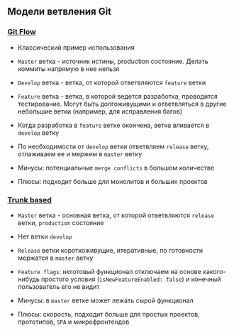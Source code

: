 ## Модели ветвления Git
### [Git Flow](src/shared/assets/git/git-flow.png)
  - Классический пример использования
  
  - `Master` ветка - источник истины, production состояние. Делать коммиты напрямую в нее нельзя
  
  - `Develop` ветка - ветка, от которой ответвляются `feature` ветки

  - `Feature` ветка - ветка, в которой ведется разработка, проводится тестирование.
    Могут быть долгоживущими и ответвляться в другие небольшие ветки 
    (например, для исправления багов)
    
  - Когда разработка в `feature` ветке окончена, ветка вливается в `develop` ветку
  
  - По необходимости от `develop` ветки ответвляем `release` ветку, отлаживаем ее и
    мержем в `master` ветку

  - Минусы: потенциальные `merge conflicts` в большом количестве
  - Плюсы: подходит больше для монолитов и больших проектов

### [Trunk based](src/shared/assets/git/trunk-based.png)
  - `Master` ветка - основная ветка, от которой ответвляются `release` ветки,
    `production` состояние

  - Нет ветки `develop`

  - `Release` ветки короткоживущие, итеративные, по готовности мержатся в 
    `master` ветку

  - `Feature flags`: неготовый функционал отключаем на основе какого-нибудь 
    простого условия (`isNewFeatureEnabled: false`) и конечный пользователь его
    не видит

  - Минусы: в `master` ветке может лежать сырой функционал
  - Плюсы: скорость, подходит больше для простых проектов, прототипов, `SPA` и 
    микрофронтендов
